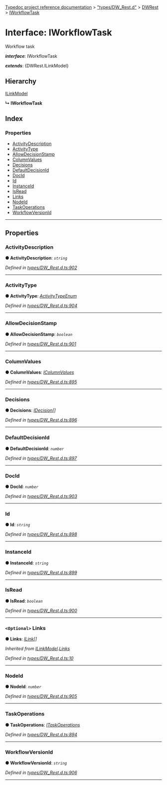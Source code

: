 [Typedoc project reference documentation](../README.md) > ["types/DW_Rest.d"](../modules/_types_dw_rest_d_.md) > [DWRest](../modules/_types_dw_rest_d_.dwrest.md) > [IWorkflowTask](../interfaces/_types_dw_rest_d_.dwrest.iworkflowtask.md)

# Interface: IWorkflowTask

Workflow task

*__interface__*: IWorkflowTask

*__extends__*: {DWRest.ILinkModel}

## Hierarchy

 [ILinkModel](_types_dw_rest_d_.dwrest.ilinkmodel.md)

**↳ IWorkflowTask**

## Index

### Properties

* [ActivityDescription](_types_dw_rest_d_.dwrest.iworkflowtask.md#activitydescription)
* [ActivityType](_types_dw_rest_d_.dwrest.iworkflowtask.md#activitytype)
* [AllowDecisionStamp](_types_dw_rest_d_.dwrest.iworkflowtask.md#allowdecisionstamp)
* [ColumnValues](_types_dw_rest_d_.dwrest.iworkflowtask.md#columnvalues)
* [Decisions](_types_dw_rest_d_.dwrest.iworkflowtask.md#decisions)
* [DefaultDecisionId](_types_dw_rest_d_.dwrest.iworkflowtask.md#defaultdecisionid)
* [DocId](_types_dw_rest_d_.dwrest.iworkflowtask.md#docid)
* [Id](_types_dw_rest_d_.dwrest.iworkflowtask.md#id)
* [InstanceId](_types_dw_rest_d_.dwrest.iworkflowtask.md#instanceid)
* [IsRead](_types_dw_rest_d_.dwrest.iworkflowtask.md#isread)
* [Links](_types_dw_rest_d_.dwrest.iworkflowtask.md#links)
* [NodeId](_types_dw_rest_d_.dwrest.iworkflowtask.md#nodeid)
* [TaskOperations](_types_dw_rest_d_.dwrest.iworkflowtask.md#taskoperations)
* [WorkflowVersionId](_types_dw_rest_d_.dwrest.iworkflowtask.md#workflowversionid)

---

## Properties

<a id="activitydescription"></a>

###  ActivityDescription

**● ActivityDescription**: *`string`*

*Defined in [types/DW_Rest.d.ts:902](https://github.com/DocuWare/REST-Sample-TS/blob/22cf36b/src/types/DW_Rest.d.ts#L902)*

___
<a id="activitytype"></a>

###  ActivityType

**● ActivityType**: *[ActivityTypeEnum](../enums/_types_dw_rest_d_.dwrest.activitytypeenum.md)*

*Defined in [types/DW_Rest.d.ts:904](https://github.com/DocuWare/REST-Sample-TS/blob/22cf36b/src/types/DW_Rest.d.ts#L904)*

___
<a id="allowdecisionstamp"></a>

###  AllowDecisionStamp

**● AllowDecisionStamp**: *`boolean`*

*Defined in [types/DW_Rest.d.ts:901](https://github.com/DocuWare/REST-Sample-TS/blob/22cf36b/src/types/DW_Rest.d.ts#L901)*

___
<a id="columnvalues"></a>

###  ColumnValues

**● ColumnValues**: *[IColumnValues](_types_dw_rest_d_.dwrest.icolumnvalues.md)*

*Defined in [types/DW_Rest.d.ts:895](https://github.com/DocuWare/REST-Sample-TS/blob/22cf36b/src/types/DW_Rest.d.ts#L895)*

___
<a id="decisions"></a>

###  Decisions

**● Decisions**: *[IDecision](_types_dw_rest_d_.dwrest.idecision.md)[]*

*Defined in [types/DW_Rest.d.ts:896](https://github.com/DocuWare/REST-Sample-TS/blob/22cf36b/src/types/DW_Rest.d.ts#L896)*

___
<a id="defaultdecisionid"></a>

###  DefaultDecisionId

**● DefaultDecisionId**: *`number`*

*Defined in [types/DW_Rest.d.ts:897](https://github.com/DocuWare/REST-Sample-TS/blob/22cf36b/src/types/DW_Rest.d.ts#L897)*

___
<a id="docid"></a>

###  DocId

**● DocId**: *`number`*

*Defined in [types/DW_Rest.d.ts:903](https://github.com/DocuWare/REST-Sample-TS/blob/22cf36b/src/types/DW_Rest.d.ts#L903)*

___
<a id="id"></a>

###  Id

**● Id**: *`string`*

*Defined in [types/DW_Rest.d.ts:898](https://github.com/DocuWare/REST-Sample-TS/blob/22cf36b/src/types/DW_Rest.d.ts#L898)*

___
<a id="instanceid"></a>

###  InstanceId

**● InstanceId**: *`string`*

*Defined in [types/DW_Rest.d.ts:899](https://github.com/DocuWare/REST-Sample-TS/blob/22cf36b/src/types/DW_Rest.d.ts#L899)*

___
<a id="isread"></a>

###  IsRead

**● IsRead**: *`boolean`*

*Defined in [types/DW_Rest.d.ts:900](https://github.com/DocuWare/REST-Sample-TS/blob/22cf36b/src/types/DW_Rest.d.ts#L900)*

___
<a id="links"></a>

### `<Optional>` Links

**● Links**: *[ILink](_types_dw_rest_d_.dwrest.ilink.md)[]*

*Inherited from [ILinkModel](_types_dw_rest_d_.dwrest.ilinkmodel.md).[Links](_types_dw_rest_d_.dwrest.ilinkmodel.md#links)*

*Defined in [types/DW_Rest.d.ts:10](https://github.com/DocuWare/REST-Sample-TS/blob/22cf36b/src/types/DW_Rest.d.ts#L10)*

___
<a id="nodeid"></a>

###  NodeId

**● NodeId**: *`number`*

*Defined in [types/DW_Rest.d.ts:905](https://github.com/DocuWare/REST-Sample-TS/blob/22cf36b/src/types/DW_Rest.d.ts#L905)*

___
<a id="taskoperations"></a>

###  TaskOperations

**● TaskOperations**: *[ITaskOperations](_types_dw_rest_d_.dwrest.itaskoperations.md)*

*Defined in [types/DW_Rest.d.ts:894](https://github.com/DocuWare/REST-Sample-TS/blob/22cf36b/src/types/DW_Rest.d.ts#L894)*

___
<a id="workflowversionid"></a>

###  WorkflowVersionId

**● WorkflowVersionId**: *`string`*

*Defined in [types/DW_Rest.d.ts:906](https://github.com/DocuWare/REST-Sample-TS/blob/22cf36b/src/types/DW_Rest.d.ts#L906)*

___

